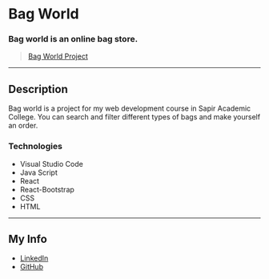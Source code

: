 # Bag World

### Bag world is an online bag store.

> [Bag World Project](https://y1t9fk-3000.sse.codesandbox.io/home)

---

## Description

Bag world is a project for my web development course in Sapir Academic College. You can search and filter different types of bags and make yourself an order.

### Technologies

- Visual Studio Code
- Java Script
- React
- React-Bootstrap
- CSS
- HTML

---

## My Info

- [LinkedIn](https://www.linkedin.com/in/tom-kondat-3b72201b0/)
- [GitHub](https://github.com/TomKondat)
